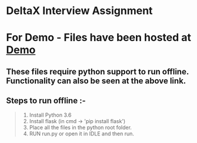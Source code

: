 # DeltaX Interview Assignment
# For Demo - Files have been hosted at <a href="http://anantkaushik.pythonanywhere.com" target="_blank">Demo</a>

## These files require python support to run offline. Functionality can also be seen at the above link.

## Steps to run offline :-
> 1. Install Python 3.6
> 2. Install flask (in cmd -> 'pip install flask')
> 3. Place all the files in the python root folder.
> 4. RUN run.py or open it in IDLE and then run.
